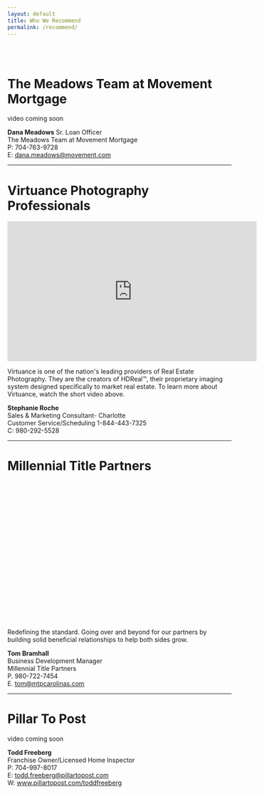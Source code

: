 ```yaml
---
layout: default
title: Who We Recommend
permalink: /recommend/
---
```


<br>
<br>
<h1>The Meadows Team at Movement Mortgage</h1>

video coming soon

**Dana Meadows**
Sr. Loan Officer<br>
The Meadows Team at Movement Mortgage<br>
P: 704-763-9728<br>
E: dana.meadows@movement.com

<hr>

<h1>Virtuance Photography Professionals</h1>

<iframe width="560" height="315" src="https://www.youtube.com/embed/c1xTAeEcIBQ" frameborder="0" allow="autoplay; encrypted-media" allowfullscreen></iframe>

<br>
<p>Virtuance is one of the nation's leading providers of Real Estate Photography. They are the creators of HDReal™, their proprietary imaging system designed specifically to market real estate. To learn more about Virtuance, watch the short video above.</p>

**Stephanie Roche**<br>
Sales & Marketing Consultant- Charlotte<br>
Customer Service/Scheduling 1-844-443-7325<br>
C: 980-292-5528

<hr>

<h1>Millennial Title Partners</h1>

<iframe width="560" height="315" src="" frameborder="0" allow="autoplay; encrypted-media" allowfullscreen></iframe>

<br>
<p>Redefining the standard. Going over and beyond for our partners by building solid beneficial relationships to help both sides grow.</p>

**Tom Bramhall**<br>
Business Development Manager<br>
Millennial Title Partners<br>
P. 980-722-7454<br>
E. tom@mtpcarolinas.com

<hr>

<h1>Pillar To Post</h1>

video coming soon

**Todd Freeberg**<br>
Franchise Owner/Licensed Home Inspector<br>
P: 704-997-8017<br>
E: todd.freeberg@pillartopost.com<br>
W: www.pillartopost.com/toddfreeberg